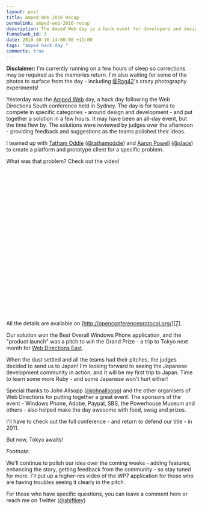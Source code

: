 ```yaml
--- 
layout: post
title: Amped Web 2010 Recap
permalink: amped-web-2010-recap
description: The Amped Web day is a hack event for developers and designers to throw ideas around. This is the story of what happened to me and my team.
funnelweb_id: 3
date: 2010-10-16 14:00:00 +11:00
tags: "amped hack day "
comments: true
---
```

**Disclaimer:** I'm currently running on a few hours of sleep so corrections may be required as the memories return. I'm also waiting for some of the photos to surface from the day - including [@Rog42][1]'s crazy photography experiments!

Yesterday was the [Amped Web][2] day, a hack day following the Web Directions South conference held in Sydney. The day is for teams to compete in specific categories - around design and development - and put together a solution in a few hours. It may have been an all-day event, but the time flew by. The solutions were reviewed by judges over the afternoon - providing feedback and suggestions as the teams polished their ideas.

I teamed up with [Tatham Oddie][3] ([@tathamoddie][4]) and [Aaron Powell][5] ([@slace][6]) to create a platform and prototype client for a specific problem. 

What was that problem? Check out the video!

<object width="480" height="385">
	<param name="movie" value="http://www.youtube.com/v/2ln9cTSkNtI?fs=1&amp;hl=en_US&amp;rel=0"></param>
	<param name="allowFullScreen" value="true"></param><param name="allowscriptaccess" value="always"></param>
	<embed src="http://www.youtube.com/v/2ln9cTSkNtI?fs=1&amp;hl=en_US&amp;rel=0" type="application/x-shockwave-flash" allowscriptaccess="always" allowfullscreen="true" width="480" height="385">
	</embed>
</object>

All the details are available on [http://openconferenceprotocol.org/][7].

Our solution won the Best Overall Windows Phone application, and the "product launch" was a pitch to win the Grand Prize - a trip to Tokyo next month for [Web Directions East][8].

When the dust settled and all the teams had their pitches, the judges decided to send us to Japan! I'm looking forward to seeing the Japanese development community in action, and it will be my first trip to Japan. Time to learn some more Ruby - and some Japanese won't hurt either!

Special thanks to John Allsopp ([@johnallsopp][9]) and the other organisers of Web Directions for putting together a great event. The sponsors of the event - Windows Phone, Adobe, Paypal, SBS, the Powerhouse Museum and others - also helped make the day awesome with food, swag and prizes.

I'll have to check out the full conference - and return to defend our title - in 2011.

But now, Tokyo awaits!


*Footnote:*

We'll continue to polish our idea over the coming weeks - adding features, enhancing the story, getting feedback from the community - so stay tuned for more. I'll put up a higher-res video of the WP7 application for those who are having troubles seeing it clearly in the pitch.

For those who have specific questions, you can leave a comment here or reach me on Twitter ([@shiftkey][10])


  [1]: http://twitter.com/Rog42
  [2]: http://www.ampedweb.org/
  [3]: http://tath.am/
  [4]: http://twitter.com/tathamoddie
  [5]: http://aaron-powell.com/
  [6]: http://twitter.com/slace
  [7]: http://openconferenceprotocol.org/
  [8]: http://east.webdirections.org/2010/
  [9]: http://twitter.com/johnallsopp
  [10]: http://twitter.com/shiftkey
